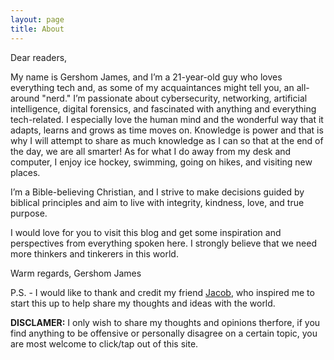 ```yaml
---
layout: page
title: About
---
```


Dear readers,

My name is Gershom James, and I’m a 21-year-old guy who loves everything tech and, as some of my acquaintances might tell you, an all-around "nerd." I’m passionate about cybersecurity, networking, artificial intelligence, digital forensics, and fascinated with anything and everything tech-related. I especially love the human mind and the wonderful way that it adapts, learns and grows as time moves on. Knowledge is power and that is why I will attempt to share as much knowledge as I can so that at the end of the day, we are all smarter! As for what I do away from my desk and computer, I enjoy ice hockey, swimming, going on hikes, and visiting new places.

I’m a Bible-believing Christian, and I strive to make decisions guided by biblical principles and aim to live with integrity, kindness, love, and true purpose.

I would love for you to visit this blog and get some inspiration and perspectives from everything spoken here. I strongly believe that we need more thinkers and tinkerers in this world.

Warm regards,
Gershom James

P.S. - I would like to thank and credit my friend [Jacob](https://github.com/jacobzymet), who inspired me to start this up to help share my thoughts and ideas with the world.

**DISCLAMER:** I only wish to share my thoughts and opinions therfore, if you find anything to be offensive or personally disagree on a certain topic, you are most welcome to click/tap out of this site.
